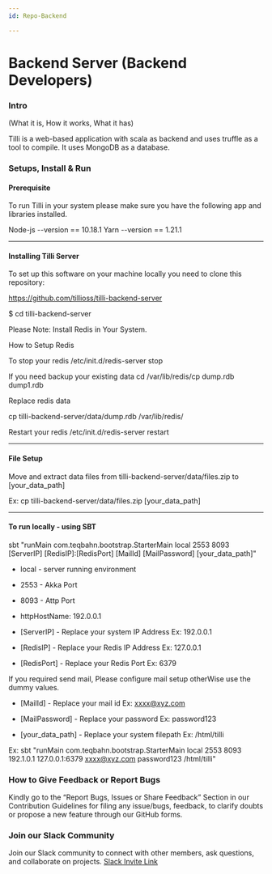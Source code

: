 ```yaml
---
id: Repo-Backend

---
```


# Backend Server (Backend Developers)

### Intro  
(What it is, How it works, What it has)

Tilli is a web-based application with scala as backend and uses truffle as a tool to compile. It uses MongoDB as a database.

### Setups, Install & Run

#### Prerequisite

To run Tilli in your system please make sure you have the following app and libraries installed.

Node-js --version == 10.18.1
Yarn --version == 1.21.1

_____________________

#### Installing Tilli Server

To set up this software on your machine locally you need to clone this repository: 

https://github.com/tillioss/tilli-backend-server 

$ cd tilli-backend-server

Please Note: Install Redis in Your System.

 How to Setup Redis

To stop your redis /etc/init.d/redis-server stop 

If you need backup your existing data cd /var/lib/redis/cp dump.rdb dump1.rdb

Replace redis data

cp tilli-backend-server/data/dump.rdb /var/lib/redis/

Restart your redis /etc/init.d/redis-server restart

_____________________

#### File Setup

Move and extract data files from tilli-backend-server/data/files.zip to [your_data_path]

Ex: cp tilli-backend-server/data/files.zip [your_data_path]
_____________________

#### To run locally - using SBT

sbt "runMain com.teqbahn.bootstrap.StarterMain local 2553 8093 [ServerIP] [RedisIP]:[RedisPort] [MailId] [MailPassword] [your_data_path]"

- local - server running environment

- 2553 - Akka Port

- 8093 - Attp Port

- httpHostName: 192.0.0.1

- [ServerIP] - Replace your system IP Address Ex: 192.0.0.1

- [RedisIP] - Replace your Redis IP Address Ex: 127.0.0.1

- [RedisPort] - Replace your Redis Port Ex: 6379

If you required send mail, Please configure mail setup otherWise use the dummy values.

- [MailId] - Replace your mail id Ex: xxxx@xyz.com 

- [MailPassword] - Replace your password Ex: password123

- [your_data_path] - Replace your system filepath Ex: /html/tilli

Ex: sbt "runMain com.teqbahn.bootstrap.StarterMain local 2553 8093 192.1.0.1 127.0.0.1:6379 xxxx@xyz.com password123 /html/tilli"

### How to Give Feedback or Report Bugs

Kindly go to the “Report Bugs, Issues or Share Feedback” Section in our Contribution Guidelines for filing any issue/bugs, feedback, to clarify doubts or propose a new feature through our GitHub forms.

### Join our Slack Community
Join our Slack community to connect with other members, ask questions, and collaborate on projects. [Slack Invite Link](https://tilliopensour-wyp9205.slack.com/join/shared_invite/zt-206f4f11s-HoII8Kob45f6WK3GPIIi6g#/shared-invite/email)